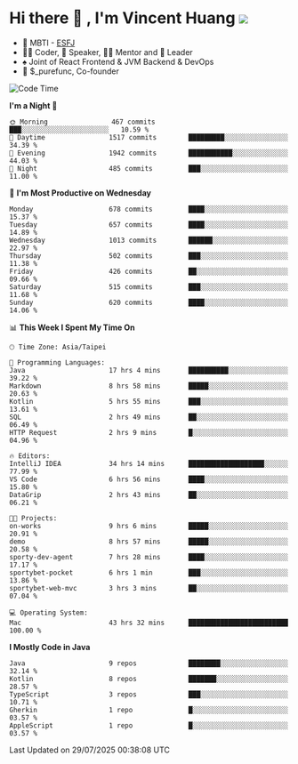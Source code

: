 # Hi there 👋 , I'm Vincent Huang ![](https://komarev.com/ghpvc/?username=Jian-Min-Huang)
- 👀 MBTI - [ESFJ](https://www.16personalities.com/esfj-personality)
- 👨‍💻 Coder, 🎤 Speaker, 👨‍🏫 Mentor and 🚀 Leader
- ♠️ Joint of React Frontend & JVM Backend & DevOps
- 💼 $_purefunc, Co-founder

<!--START_SECTION:waka-->
![Code Time](http://img.shields.io/badge/Code%20Time-5%2C692%20hrs%2047%20mins-blue)

**I'm a Night 🦉** 

```text
🌞 Morning                467 commits         ███░░░░░░░░░░░░░░░░░░░░░░   10.59 % 
🌆 Daytime                1517 commits        █████████░░░░░░░░░░░░░░░░   34.39 % 
🌃 Evening                1942 commits        ███████████░░░░░░░░░░░░░░   44.03 % 
🌙 Night                  485 commits         ███░░░░░░░░░░░░░░░░░░░░░░   11.00 % 
```
📅 **I'm Most Productive on Wednesday** 

```text
Monday                   678 commits         ████░░░░░░░░░░░░░░░░░░░░░   15.37 % 
Tuesday                  657 commits         ████░░░░░░░░░░░░░░░░░░░░░   14.89 % 
Wednesday                1013 commits        ██████░░░░░░░░░░░░░░░░░░░   22.97 % 
Thursday                 502 commits         ███░░░░░░░░░░░░░░░░░░░░░░   11.38 % 
Friday                   426 commits         ██░░░░░░░░░░░░░░░░░░░░░░░   09.66 % 
Saturday                 515 commits         ███░░░░░░░░░░░░░░░░░░░░░░   11.68 % 
Sunday                   620 commits         ████░░░░░░░░░░░░░░░░░░░░░   14.06 % 
```


📊 **This Week I Spent My Time On** 

```text
🕑︎ Time Zone: Asia/Taipei

💬 Programming Languages: 
Java                     17 hrs 4 mins       ██████████░░░░░░░░░░░░░░░   39.22 % 
Markdown                 8 hrs 58 mins       █████░░░░░░░░░░░░░░░░░░░░   20.63 % 
Kotlin                   5 hrs 55 mins       ███░░░░░░░░░░░░░░░░░░░░░░   13.61 % 
SQL                      2 hrs 49 mins       ██░░░░░░░░░░░░░░░░░░░░░░░   06.49 % 
HTTP Request             2 hrs 9 mins        █░░░░░░░░░░░░░░░░░░░░░░░░   04.96 % 

🔥 Editors: 
IntelliJ IDEA            34 hrs 14 mins      ███████████████████░░░░░░   77.99 % 
VS Code                  6 hrs 56 mins       ████░░░░░░░░░░░░░░░░░░░░░   15.80 % 
DataGrip                 2 hrs 43 mins       ██░░░░░░░░░░░░░░░░░░░░░░░   06.21 % 

🐱‍💻 Projects: 
on-works                 9 hrs 6 mins        █████░░░░░░░░░░░░░░░░░░░░   20.91 % 
demo                     8 hrs 57 mins       █████░░░░░░░░░░░░░░░░░░░░   20.58 % 
sporty-dev-agent         7 hrs 28 mins       ████░░░░░░░░░░░░░░░░░░░░░   17.17 % 
sportybet-pocket         6 hrs 1 min         ███░░░░░░░░░░░░░░░░░░░░░░   13.86 % 
sportybet-web-mvc        3 hrs 3 mins        ██░░░░░░░░░░░░░░░░░░░░░░░   07.04 % 

💻 Operating System: 
Mac                      43 hrs 32 mins      █████████████████████████   100.00 % 
```

**I Mostly Code in Java** 

```text
Java                     9 repos             ████████░░░░░░░░░░░░░░░░░   32.14 % 
Kotlin                   8 repos             ███████░░░░░░░░░░░░░░░░░░   28.57 % 
TypeScript               3 repos             ███░░░░░░░░░░░░░░░░░░░░░░   10.71 % 
Gherkin                  1 repo              █░░░░░░░░░░░░░░░░░░░░░░░░   03.57 % 
AppleScript              1 repo              █░░░░░░░░░░░░░░░░░░░░░░░░   03.57 % 
```




 Last Updated on 29/07/2025 00:38:08 UTC
<!--END_SECTION:waka-->
